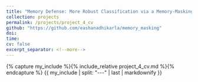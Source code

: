 ```yaml
---
title: "Memory Defense: More Robust Classification via a Memory-Masking Autoencoder"
collection: projects
permalink: /projects/project_4_cv
github: "https://github.com/eashanadhikarla/memory_masking"
doi:
time:
cv: false
excerpt_separator: <!--more-->
---
```


{% capture my_include %}{% include_relative project_4_cv.md %}{% endcapture %}
{{ my_include | split: "---" | last | markdownify }}

<!--more-->
